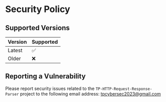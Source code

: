 # Security Policy

## Supported Versions

| Version | Supported          |
| ------- | ------------------ |
| Latest  | :white_check_mark: |
| Older   | :x:                |

## Reporting a Vulnerability

Please report security issues related to the `TP-HTTP-Request-Response-Parser` project to the following email address: tpcybersec2023@gmail.com